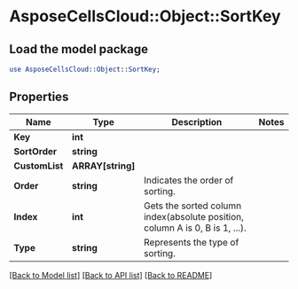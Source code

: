 # AsposeCellsCloud::Object::SortKey 

## Load the model package
```perl
use AsposeCellsCloud::Object::SortKey;
```

## Properties
Name | Type | Description | Notes
------------ | ------------- | ------------- | -------------
**Key** | **int** |  |
**SortOrder** | **string** |  |
**CustomList** | **ARRAY[string]** |  |
**Order** | **string** | Indicates the order of sorting. |
**Index** | **int** | Gets the sorted column index(absolute position, column A is 0, B is 1, ...). |
**Type** | **string** | Represents the type of sorting. |  

[[Back to Model list]](../README.md#documentation-for-models) [[Back to API list]](../README.md#documentation-for-api-endpoints) [[Back to README]](../README.md)

